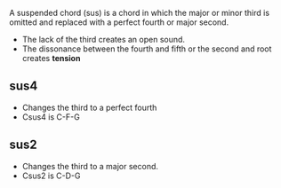 A suspended chord (sus) is a chord in which the major or minor third is omitted and replaced with a perfect fourth or major second.
- The lack of the third creates an open sound.
- The dissonance between the fourth and fifth or the second and root creates **tension**

## sus4
- Changes the third to a perfect fourth
- Csus4 is C-F-G

## sus2
- Changes the third to a major second.
- Csus2 is C-D-G